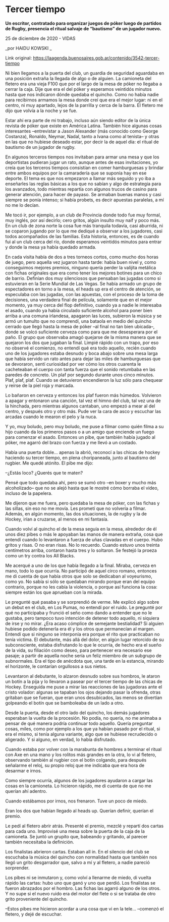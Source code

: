 # Tercer tiempo

**Un escritor, contratado para organizar juegos de póker luego de partidos de Rugby, presencia el ritual salvaje de “bautismo” de un jugador nuevo.**

25 de diciembre de 2020 - VIDAS

_por HAIDU KOWSKI _

Link original: https://laagenda.buenosaires.gob.ar/contenido/3542-tercer-tiempo



Ni bien llegamos a la puerta del club, un guardia de seguridad aguardaba en una posición extraña la llegada de algo o de alguien. La camioneta del fletero era una vieja F100 que por el largo de la mesa de póker no llegaba a cerrar la caja. Dije que era el del póker y esperamos veintidós minutos hasta que nos indicaron dónde quedaba el quincho. Como no había nadie para recibirnos armamos la mesa donde creí que era el mejor lugar: ni en el centro, ni muy apartado, lejos de la parrilla y cerca de la barra. El fletero me dijo que volvía a la noche y se fue.




Estar ahí era parte de mi trabajo, incluso aún siendo editor de la única revista de póker que existe en América Latina. También hice algunas cosas interesantes –entrevistar a Jason Alexander (más conocido como George Costanza), Ronaldo, Neymar, Nadal, tanto a Ivana como al tenista– y otras en las que no hubiese deseado estar, por decir la de aquel día: el ritual de bautismo de un jugador de rugby.




En algunos terceros tiempos nos invitaban para armar una mesa y que los deportistas pudieran jugar un rato, aunque antes de esas invitaciones, yo creía que los terceros tiempos consistían en comer hamburguesas y brindar entre ambos equipos por la camaradería que se suponía hay en ese deporte. El tema es que nos empezaron a llamar más seguido y yo iba a enseñarles las reglas básicas a los que no sabían y algo de estrategia para los avanzados, todo mientras repartía con algunos trucos de casino para generar atención, para hacer de payaso. Se armaban buenas manos y casi siempre se ponía intenso; si había probets, es decir apuestas paralelas, a mí no me lo decían.




Me tocó ir, por ejemplo, a un club de Provincia donde todo fue muy formal, muy inglés, por así decirlo; cero gritos, algún insulto muy naif y poco más. En un club de zona norte la cosa fue más tranquila todavía, casi aburrida, ni se coparon jugando por lo que me dediqué a observar a los jugadores, casi todos acompañados de las familias. Esta historia, entonces, es de cuando fui al un club cerca del río, donde esperamos veintidós minutos para entrar y donde la mesa ya había quedado armada.




En cada visita había de dos a tres torneos cortos, como mucho dos horas de juego, pero aquella vez jugaron hasta tarde: había buen nivel y, como conseguimos mejores premios, ninguno quería perder la valijita metálica con fichas originales que era como tener los mejores botines para un chico de barrio. Definían dos muy silenciosos que pensaban las jugadas como si estuvieran en la Serie Mundial de Las Vegas. Se había armado un grupo de espectadores en torno a la mesa, el heads up era el centro de atención, se especulaba con las jugadas, con las apuestas, con el proceso de la toma de decisiones, una verdadera final de película, solamente que en el mejor momento, ya muy cerca del flop definitivo, cuando ya a nadie le interesaba el asado, cuando ya había circulado suficiente alcohol para poner bien arriba a una comuna irlandesa, apagaron las luces, subieron la música y se armó un tumulto que no comprendí, una bataola en medio del quincho cerrado que llegó hasta la mesa de póker –al final no tan bien ubicada–, donde se volcó suficiente cerveza como para que me desesperara por el paño. El grupo que observaba amagó quejarse de la misma manera que se quejaron los dos que jugaban la final. Limpié rápido con un trapo, por eso no observé el comienzo, no entendí qué era todo aquello, recién cuando uno de los jugadores estaba desnudo y boca abajo sobre una mesa larga que había servido un rato antes para dejar las miles de hamburguesas que se devoraron, sentí curiosidad por ver cómo los otros cuarenta le cacheteaban el cuerpo con tanta fuerza que el sonido retumbaba en las paredes de concreto. Un plaf por segundo durante unos cinco minutos. Plaf, plaf, plaf. Cuando se detuvieron encendieron la luz sólo para chequear y reírse de la piel roja y marcada.




Lo bañaron en cerveza y entonces los plaf fueron más húmedos. Volvieron a apagar y entonaron una canción, tal vez el himno del club, tal vez una de la hinchada, pero mientras algunos cantaban, uno empezó a mear al del centro, y después otro y otro más. Pude ver la cara de asco y escuchar las arcadas cuando le mearon el pelo y la nuca.




Y yo, muy boludo, pero muy boludo, me puse a filmar como quién filma a su hijo cuando da los primeros pasos o a un amigo que enciende un fuego para comenzar el asado. Entonces un pibe, que también había jugado al póker, me agarró del brazo con fuerza y me llevó a un costado.




Había una puerta doble… apenas la abrió, reconocí a las chicas de hockey haciendo su tercer tiempo, en plena choripaneada, junto al bautismo del rugbier. Me quedé atónito. El pibe me dijo:




–¿Estás loco? ¿Querés que te maten?




Pensé que todo quedaba ahí, pero se sumó otro –en boxer y mucho más alcoholizado– que no se alejó hasta que le mostré cómo borraba el video, incluso de la papelera.




Me dijeron que me fuera, pero quedaba la mesa de póker, con las fichas y las sillas, sin eso no me movía. Les prometí que no volvería a filmar. Además, en algún momento, las dos situaciones, la de rugby y la de Hockey, irían a cruzarse, al menos en mi fantasía.




Cuando volví al quincho el de la mesa seguía en la mesa, alrededor de él unos diez pibes o más le apoyaban las manos de manera extraña, cosa que entendí cuando lo levantaron a fuerza de uñas clavadas en el cuerpo. Hubo gritos y risas. O no eran risas. No lo recuerdo. Cuando estuvo unos treinta centímetros arriba, contaron hasta tres y lo soltaron. Se festejó la proeza como un try contra los All Blacks.




Me acerqué a uno de los que había llegado a la final. Miraba, cerveza en mano, todo lo que ocurría. No participó de aquel circo romano, entonces me di cuenta de que había otros que solo se dedicaban al voyeurismo, como yo. No sabía si sólo se quedaban mirando porque eran del equipo contrario, porque no les cabía la violencia, o porque así funciona la cosa: siempre están los que aprueban con la mirada.




Le pregunté qué pasaba y se sorprendió de verme. Me explicó algo sobre un debut en el club, en Los Pumas, no entendí por el ruido. Le pregunté por qué no participaba y frunció el seño como dando a entender que no le gustaba, pero tampoco tuvo intención de detener todo aquello, ni siquiera de irse y no mirar. ¿Era acaso cómplice de semejante bestialidad? Si alguien hubiese podido detenerla era él y los otros que permanecían al margen. Entendí que si ninguno se interponía era porque el rito que practicaban no tenía víctima. El debutante, más allá del dolor, en algún lugar retorcido de su subconsciente, estaba disfrutando lo que le ocurría, de hecho era el sueño de la vida, su filiación como deseo, para pertenecer era necesario ese pasaje; a partir de aquella noche sería un feliz miembro de un subgrupo de subnormales. Era el tipo de anécdota que, una tarde en la estancia, mirando el horizonte, le contarían orgullosos a sus nietos.




Levantaron al debutante, lo alzaron desnudo sobre sus hombros, le ataron un botín a la pija y lo llevaron a pasear por el tercer tiempo de las chicas de Hockey. Enseguida me puse a mirar las reacciones de las jugadoras ante el cristo volador: algunas se tapaban los ojos dejando pasar la ofrenda, otras gritaban que se fueran, que eran unos desubicados, las menos se divertían golpeando el botín que se bamboleaba de un lado a otro.




Desde la puerta, desde el otro lado del quincho, los demás jugadores esperaban la vuelta de la procesión. No podía, no quería, no me animaba a pensar de qué manera podría continuar todo aquello. Quería preguntar cosas, miles, como por ejemplo a los que ya habían pasado por el ritual, si era el mismo, si tenía alguna variante, algo que se hubiese recrudecido o aligerado. Y si alguno, en verdad, lo había disfrutado.




Cuando estaba por volver con la marabunta de hombres a terminar el ritual con Axe en una mano y los rolitos más grandes en la otra, lo vi al fletero, observando también al rugbier con el botín colgando, para después señalarme el reloj, su propio reloj que me indicaba que era hora de desarmar e irnos.




Como siempre ocurría, algunos de los jugadores ayudaron a cargar las cosas en la camioneta. Lo hicieron rápido, me di cuenta de que no me querían ahí adentro.




Cuando estábamos por irnos, nos frenaron. Tuve un poco de miedo.




Eran los dos que habían llegado al heads up. Querían definir, querían el premio.




Le pedí al fletero abrir atrás. Presenté el premio, mezclé y repartí dos cartas para cada uno. Improvisé una mesa sobre la puerta de la caja de la camioneta. Se juntó un grupito que, babeando y gritando, al parecer también necesitaba la definición.




Los finalistas abrieron cartas. Estaban all in. En el silencio del club se escuchaba la música del quincho con normalidad hasta que también nos llegó un grito desgarrador que, salvo a mí y al fletero, a nadie pareció sorprender.




Los pibes ni se inmutaron y, como volví a llenarme de miedo, di vuelta rápido las cartas: hubo uno que ganó y uno que perdió. Los finalistas se fueron abrazados por el hombro. Las fichas las agarró alguno de los otros. Y no supe si el nuevo ruido era del motor del flete o si se trataba de otro grito proveniente del quincho.




–Estos pibes me hicieron acordar a una cosa que vi en la tele… –comenzó el fletero, y dejé de escuchar.



